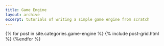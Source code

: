 ```yaml
---
title: Game Engine
layout: archive
excerpt: tutorials of writing a simple game engine from scratch
---
```


{% for post in site.categories.game-engine %}
  {% include post-grid.html %}
{%endfor %}<!--/.tiles -->
